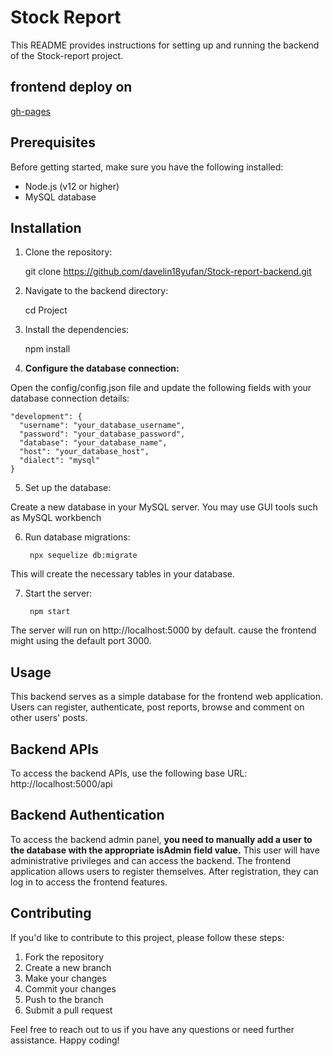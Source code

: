 # Stock Report 
This README provides instructions for setting up and running the backend of the Stock-report project.

## frontend deploy on 
[gh-pages](https://davelin18yufan.github.io/Stock-report-frontend)

## Prerequisites

Before getting started, make sure you have the following installed:

+ Node.js (v12 or higher)
+ MySQL database

## Installation

1. Clone the repository:

    git clone https://github.com/davelin18yufan/Stock-report-backend.git

2. Navigate to the backend directory:

    cd Project
    
3. Install the dependencies:

    npm install

4. **Configure the database connection:**

Open the config/config.json file and update the following fields with your database connection details:

    "development": {
      "username": "your_database_username",
      "password": "your_database_password",
      "database": "your_database_name",
      "host": "your_database_host",
      "dialect": "mysql"
    }

5. Set up the database:

Create a new database in your MySQL server.
You may use GUI tools such as MySQL workbench

6. Run database migrations:

        npx sequelize db:migrate

This will create the necessary tables in your database.

7. Start the server:

        npm start

The server will run on http://localhost:5000 by default.
cause the frontend might using the default port 3000.

## Usage

This backend serves as a simple database for the frontend web application. Users can register, authenticate, post reports, browse and comment on other users' posts.

## Backend APIs

To access the backend APIs, use the following base URL: http://localhost:5000/api

## Backend Authentication

To access the backend admin panel, **you need to manually add a user to the database with the appropriate isAdmin field value.** This user will have administrative privileges and can access the backend.
The frontend application allows users to register themselves. After registration, they can log in to access the frontend features.

## Contributing

If you'd like to contribute to this project, please follow these steps:

1. Fork the repository
2. Create a new branch
3. Make your changes
4. Commit your changes
5. Push to the branch
6. Submit a pull request

Feel free to reach out to us if you have any questions or need further assistance. Happy coding!